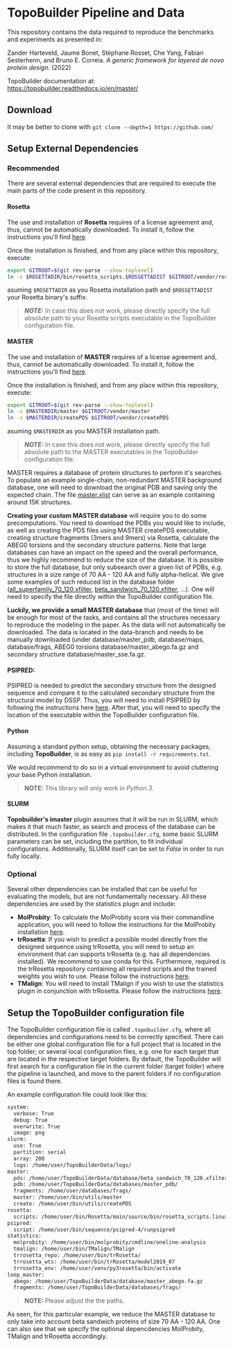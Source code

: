 # TopoBuilder Pipeline and Data

This repository contains the data required to reproduce the benchmarks and experiments as presented in:

Zander Harteveld, Jaume Bonet, Stéphane Rosset, Che Yang, Fabian Sesterhenn, and Bruno E. Correia. *A generic framework for layered de novo protein design.* (2022)

TopoBuilder documentation at: https://topobuilder.readthedocs.io/en/master/

## Download

It may be better to clone with ```git clone --depth=1 https://github.com/``` 

## Setup External Dependencies 

### Recommended

There are several external dependencies that are required to execute the main parts of the code present in this repository.

#### Rosetta

The use and installation of **Rosetta** requires of a license agreement and, thus, cannot be automatically downloaded. To install it, follow the instructions you'll find [here](https://www.rosettacommons.org/software/license-and-download).

Once the installation is finished, and from any place within this repository, execute:

```bash
export GITROOT=$(git rev-parse --show-toplevel)
ln -s $ROSETTADIR/bin/rosetta_scripts.$ROSSETTADIST $GITROOT/vendor/rosetta_scripts
```

asuming `$ROSETTADIR` as you Rosetta installation path and `$ROSSETTADIST` your Rosetta binary's suffix.

> **_NOTE:_**  In case this does not work, please directly specify the full absolute path to your Rosetta scripts executable in the TopoBuilder configuration file. 

#### MASTER

The use and installation of **MASTER** requires of a license agreement and, thus, cannot be automatically downloaded. To install it, follow the instructions you'll find [here](https://grigoryanlab.org/master/).

Once the installation is finished, and from any place within this repository, execute:

```bash
export GITROOT=$(git rev-parse --show-toplevel)
ln -s $MASTERDIR/master $GITROOT/vendor/master
ln -s $MASTERDIR/createPDS $GITROOT/vendor/createPDS
```

asuming `$MASTERDIR` as you MASTER installation path.

> **_NOTE:_**  In case this does not work, please directly specify the full absolute path to the MASTER executables in the TopoBuilder configuration file.

MASTER requires a database of protein structures to perform it's searches. To populate an example single-chain, non-redundant MASTER background database, one will need to download the original PDB and saving only the expected chain. The file [master.xlist](database/master.xlist) can serve as an example containing around 15K structures.

**Creating your custom MASTER database** will require you to do some precomputations. You need to download the PDBs you would like to include, as well as creating the PDS files using MASTER createPDS executable, creating structure fragments (3mers and 9mers) via Rosetta, calculate the ABEG0 torsions and the secondary structure patterns. Note that large databases can have an impact on the speed and the overall performance, thus we highly recommend to reduce the size of the database. It is possible to store the full database, but only subsearch over a given list of PDBs, e.g. structures in a size range of 70 AA - 120 AA and fully alpha-helical. We give some examples of such reduced list in the database folder ([all_superfamily_70_120.xfilter](database/all_superfamily_70_120.xfilter), [beta_sandwich_70_120.xfilter](database/beta_sandwich_70_120.xfilter), ...). One will need to specify the file directly within the TopoBuilder configuration file.

**Luckily, we provide a small MASTER database** that (most of the time) will be enough for most of the tasks, and contains all the structures necessary to reproduce the modeling in the paper. As the data will not automatically be downloaded. The data is located in the data-branch and needs to be manually downloaded (under database/master_pdb, database/maps, database/frags, ABEG0 torsions database/master_abego.fa.gz and secondary structure database/master_sse.fa.gz.

#### PSIPRED: 

PSIPRED is needed to predict the secondary structure from the designed sequence and compare it to the calculated secondary structure from the structural model by DSSP. Thus, you will need to install PSIPRED by following the instructions here [here](https://github.com/psipred/psipred). After that, you will need to specify the location of the executable within the TopoBuilder configuration file.

#### Python

Assuming a standard python setup, obtaining the necessary packages, including **TopoBuilder**, is as easy as `pip install -r requirements.txt`.

We would recommend to do so in a virtual environment to avoid cluttering your base Python installation.

> **NOTE:** This library will only work in *Python 3*.

#### SLURM

**Topobuilder's imaster** plugin assumes that it will be run in SLURM, which makes it that much faster, as search and process of the database can be distributed. In the configuration file `.topobuilder.cfg`, some basic SLURM parameters can be set, including the partition, to fit individual configurations. Additionally, SLURM itself can be set to *False* in order to run fully locally.

### Optional

Several other dependencies can be installed that can be useful for evaluating the models, but are not fundamentally necessary. All these dependencies are used by the statistics plugn and include: 

* **MolProbity**: To calculate the MolProbity score via their commandline application, you will need to follow the instructions for the MolProbity installation [here](https://github.com/rlabduke/MolProbity).
* **trRosetta**: If you wish to predict a possible model directly from the designed sequence using trRosetta, you will need to setup an environment that can supports trRosetta (e.g. has all dependencies installed). We recommend to use conda for this. Furthermore, required is the trRosetta repository containing all required scripts and the trained weights you wish to use. Please follow the instructions [here](https://github.com/gjoni/trRosetta).
* **TMalign**: You will need to install TMalign if you wish to use the statistics plugin in conjunction with trRosetta. Please follow the instructions [here](https://github.com/kad-ecoli/TMalign). 

## Setup the TopoBuilder configuration file

The TopoBuilder configuration file is called ```.topobuilder.cfg```, where all dependencies and configurations need to be correctly specified. There can be either one global configuration file for a full project that is located in the top folder; or several local configuration files, e.g. one for each target that are located in the respective target folders. By default, the TopoBuilder will first search for a configuration file in the current folder (target folder) where the pipeline is launched, and move to the parent folders if no configuration files is found there.

An example configuration file could look like this:

```bash
system:
  verbose: True
  debug: True
  overwrite: True
  image: png
slurm:
  use: True
  partition: serial
  array: 200
  logs: /home/user/TopoBuilderData/logs/
master:
  pds: /home/user/TopoBuilderData/database/beta_sandwich_70_120.xfilter # beta_sandwich_70_120.xfilter
  pdb: /home/user/TopoBuilderData/databases/master_pdb/
  fragments: /home/user/databases/frags/
  master: /home/user/bin/utils/master
  create: /home/user/bin/utils/createPDS
rosetta:
  scripts: /home/user/bin/Rosetta/main/source/bin/rosetta_scripts.linuxiccrelease
psipred:
  script: /home/user/bin/sequence/psipred-4/runpsipred
statistics:
  molprobity: /home/user/bin/molprobity/cmdline/oneline-analysis
  tmalign: /home/user/bin/TMalign/TMalign
  trrosetta_repo: /home/user/bin/trRosetta/
  trrosetta_wts: /home/user/bin/trRosetta/model2019_07
  trrosetta_env: /home/user/venv/py3rosetta/bin/activate
loop_master:
  abego: /home/user/TopoBuilderData/database/master_abego.fa.gz
  fragments: /home/user/TopoBuilderData/databases/frags/
```

> **NOTE:** Please adjust the the paths. 

As seen, for this particular example, we reduce the MASTER database to only take into account beta sandwich proteins of size 70 AA - 120 AA. One can also see that we specify the optional depencdencies MolProbity, TMalign and trRosetta accordingly. 
